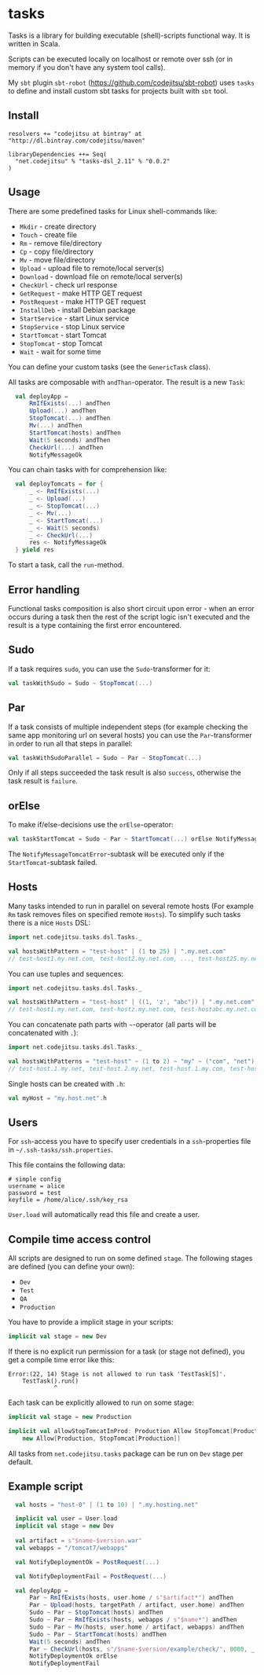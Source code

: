 tasks
=====

Tasks is a library for building executable (shell)-scripts functional way. It is written in Scala.

Scripts can be executed locally on localhost or remote over ssh (or in memory if you don't have any system tool calls).

My `sbt` plugin `sbt-robot` (https://github.com/codejitsu/sbt-robot) uses `tasks` to define and install custom sbt tasks 
for projects built with `sbt` tool.

Install
-------

    resolvers += "codejitsu at bintray" at "http://dl.bintray.com/codejitsu/maven"
    
    libraryDependencies ++= Seq(
      "net.codejitsu" % "tasks-dsl_2.11" % "0.0.2"
    )

Usage
-----

There are some predefined tasks for Linux shell-commands like:

* `Mkdir` - create directory
* `Touch` - create file 
* `Rm` - remove file/directory
* `Cp` - copy file/directory
* `Mv` - move file/directory
* `Upload` - upload file to remote/local server(s)
* `Download` - download file on remote/local server(s)
* `CheckUrl` - check url response 
* `GetRequest` - make HTTP GET request
* `PostRequest` - make HTTP GET request
* `InstallDeb` - install Debian package
* `StartService` - start Linux service
* `StopService` - stop Linux service
* `StartTomcat` - start Tomcat
* `StopTomcat` - stop Tomcat
* `Wait` - wait for some time

You can define your custom tasks (see the `GenericTask` class).

All tasks are composable with `andThan`-operator. The result is a new `Task`:

```scala
  val deployApp =
      RmIfExists(...) andThen
      Upload(...) andThen
      StopTomcat(...) andThen
      Mv(...) andThen
      StartTomcat(hosts) andThen
      Wait(5 seconds) andThen
      CheckUrl(...) andThen
      NotifyMessageOk
```

You can chain tasks with for comprehension like:

```scala
  val deployTomcats = for {
      _ <- RmIfExists(...)
      _ <- Upload(...)
      _ <- StopTomcat(...)
      _ <- Mv(...)
      _ <- StartTomcat(...)
      _ <- Wait(5 seconds)
      _ <- CheckUrl(...)
      res <- NotifyMessageOk
  } yield res
```

To start a task, call the `run`-method. 

Error handling
--------------
 
Functional tasks composition is also short circuit upon error - when an error occurs during a task 
then the rest of the script logic isn't executed and the result is a type containing the first error encountered. 

Sudo
----
 
If a task requires `sudo`, you can use the `Sudo`-transformer for it:
  
```scala
val taskWithSudo = Sudo ~ StopTomcat(...)
```

Par
---
 
If a task consists of multiple independent steps (for example checking the same app monitoring url on several hosts) 
you can use the `Par`-transformer in order to run all that steps in parallel:
  
```scala
val taskWithSudoParallel = Sudo ~ Par ~ StopTomcat(...)
```

Only if all steps succeeded the task result is also `success`, otherwise the task result is `failure`.  
 
orElse
------

To make if/else-decisions use the `orElse`-operator:
 
```scala
val taskStartTomcat = Sudo ~ Par ~ StartTomcat(...) orElse NotifyMessageTomcatError 
``` 

The `NotifyMessageTomcatError`-subtask will be executed only if the `StartTomcat`-subtask failed.

Hosts
-----

Many tasks intended to run in parallel on several remote hosts (For example `Rm` task removes files on specified remote `Hosts`). 
To simplify such tasks there is a nice `Hosts` DSL: 

```scala
import net.codejitsu.tasks.dsl.Tasks._

val hostsWithPattern = "test-host" | (1 to 25) | ".my.net.com"
// test-host1.my.net.com, test-host2.my.net.com, ..., test-host25.my.net.com
```

You can use tuples and sequences: 

```scala
import net.codejitsu.tasks.dsl.Tasks._

val hostsWithPattern = "test-host" | ((1, 'z', "abc")) | ".my.net.com"
// test-host1.my.net.com, test-hostz.my.net.com, test-hostabc.my.net.com
```

You can concatenate path parts with `~`-operator (all parts will be concatenated with `.`):

```scala
import net.codejitsu.tasks.dsl.Tasks._

val hostsWithPatterns = "test-host" ~ (1 to 2) ~ "my" ~ ("com", "net")
// test-host.1.my.net, test-host.2.my.net, test-host.1.my.com, test-host.2.my.com
```

Single hosts can be created with `.h`:
 
```scala
val myHost = "my.host.net".h
``` 

Users
-----

For `ssh`-access you have to specify user credentials in a `ssh`-properties file in `~/.ssh-tasks/ssh.properties`.

This file contains the following data:

    # simple config
    username = alice
    password = test
    keyfile = /home/alice/.ssh/key_rsa
    
`User.load` will automatically read this file and create a user.    

Compile time access control
---------------------------
 
All scripts are designed to run on some defined `stage`. The following stages are defined (you can define your own):

* `Dev`
* `Test`
* `QA`
* `Production`

You have to provide a implicit stage in your scripts:
 
```scala
implicit val stage = new Dev
```

If there is no explicit run permission for a task (or stage not defined), you get a compile time error like this:

    Error:(22, 14) Stage is not allowed to run task 'TestTask[S]'.
        TestTask().run()
                 ^

Each task can be explicitly allowed to run on some stage:  

```scala
implicit val stage = new Production

implicit val allowStopTomcatInProd: Production Allow StopTomcat[Production] = 
    new Allow[Production, StopTomcat[Production]]
```

All tasks from `net.codejitsu.tasks` package can be run on `Dev` stage per default.
 
Example script
--------------

```scala
  val hosts = "host-0" | (1 to 10) | ".my.hosting.net"

  implicit val user = User.load
  implicit val stage = new Dev
  
  val artifact = s"$name-$version.war"
  val webapps = "/tomcat7/webapps"

  val NotifyDeploymentOk = PostRequest(...)

  val NotifyDeploymentFail = PostRequest(...)

  val deployApp =
      Par ~ RmIfExists(hosts, user.home / s"$artifact*") andThen
      Par ~ Upload(hosts, targetPath / artifact, user.home) andThen
      Sudo ~ Par ~ StopTomcat(hosts) andThen
      Sudo ~ Par ~ RmIfExists(hosts, webapps / s"$name*") andThen
      Sudo ~ Par ~ Mv(hosts, user.home / artifact, webapps) andThen
      Sudo ~ Par ~ StartTomcat(hosts) andThen
      Wait(5 seconds) andThen
      Par ~ CheckUrl(hosts, s"/$name-$version/example/check/", 8080, _.contains("OK")) andThen
      NotifyDeploymentOk orElse 
      NotifyDeploymentFail
```
 
